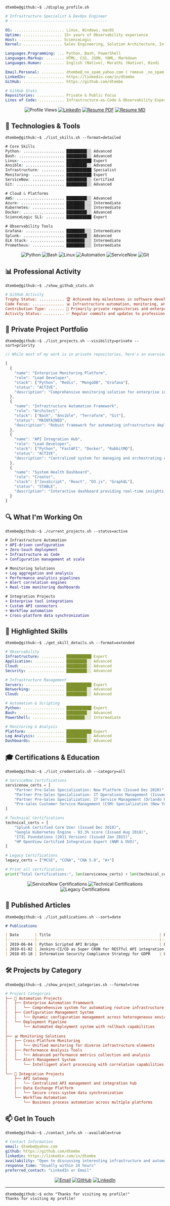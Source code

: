 ```console
dtembe@github:~$ ./display_profile.sh
```

```yaml
# Infrastructure Specialist & DevOps Engineer
# -------------------------------------------

OS: ...................... Linux, Windows, macOS
Uptime: ................. 15+ years of Observability experience
Host: ................... ScienceLogic
Kernel: ................. Sales Engineering, Solution Architecture, Infrastructure Automation & Monitoring

Languages.Programming: ... Python, Bash, PowerShell
Languages.Markup: ........ HTML, CSS, JSON, YAML, Markdown
Languages.Human: ......... English (Native), Marathi (Native), Hindi

Email.Personal: .......... dtembe@_no_spam_yahoo.com ( remove _no_spam_ )
LinkedIn: ................ https://linkedin.com/in/dtembe
GitHub: .................. https://github.com/dtembe

# GitHub Stats
Repositories: ............ Private & Public Focus
Lines of Code: ........... Infrastructure-as-Code & Observability Expert
```

<div align="center">
  
  ![Profile Views](https://komarev.com/ghpvc/?username=dtembe&style=for-the-badge&color=brightgreen)
  [![LinkedIn](https://img.shields.io/badge/LinkedIn-dtembe-blue?style=for-the-badge&logo=linkedin)](https://linkedin.com/in/dtembe)
  [![Resume PDF](https://img.shields.io/badge/Resume-PDF-success?style=for-the-badge&logo=adobe)](./assets/resume.pdf)
  [![Resume MD](https://img.shields.io/badge/Resume-Markdown-lightgrey?style=for-the-badge&logo=markdown)](./assets/resume.md)
 
</div>

## 🔧 Technologies & Tools

```console
dtembe@github:~$ ./list_skills.sh --format=detailed
```

```css
# Core Skills
Python: .................. █████████░░ Advanced
Bash: .................... █████████░░ Advanced
Linux: ................... ███████████ Expert
Ansible: ................. █████████░░ Advanced
Infrastructure: .......... ███████████ Specialist
Monitoring: .............. ███████████ Expert
ServiceNow: .............. █████████░░ Certified
Git: ..................... █████████░░ Advanced

# Cloud & Platforms
AWS: ..................... █████████░░ Advanced
Azure: ................... ████████░░░ Intermediate
Kubernetes: .............. ████████░░░ Intermediate
Docker: .................. █████████░░ Advanced
ScienceLogic SL1: ........ ███████████ Expert

# Observability Tools
Grafana: ................. ████████░░░ Intermediate
Splunk: .................. █████████░░ Advanced
ELK Stack: ............... ████████░░░ Intermediate
Prometheus: .............. ████████░░░ Intermediate
```

<div align="center">
  
  ![Python](https://img.shields.io/badge/Python-Expert-3776AB?style=flat-square&logo=python)
  ![Bash](https://img.shields.io/badge/Bash-Advanced-4EAA25?style=flat-square&logo=gnu-bash)
  ![Linux](https://img.shields.io/badge/Linux-Expert-FCC624?style=flat-square&logo=linux)
  ![Automation](https://img.shields.io/badge/Automation-Expert-FF9900?style=flat-square&logo=ansible)
  ![ServiceNow](https://img.shields.io/badge/ServiceNow-Certified-00A1E0?style=flat-square&logo=servicenow)
  ![Git](https://img.shields.io/badge/Git-Advanced-F05032?style=flat-square&logo=git)
  
</div>

## 📊 Professional Activity

```console
dtembe@github:~$ ./show_github_stats.sh
```

```ini
# GitHub Activity
Trophy Status: ........... 🏆 Achieved key milestones in software development
Code Focus: .............. 📊 Infrastructure automation, monitoring, and integration
Contribution Type: ....... 🔧 Primarily private repositories and enterprise solutions
Activity Status: ......... ✅ Regular commits and updates to professional projects
```

<!-- GitHub activity graph hidden to focus on private professional work -->

## 💼 Private Project Portfolio

```console
dtembe@github:~$ ./list_projects.sh --visibility=private --sort=priority
```

```js
// While most of my work is in private repositories, here's an overview of some key projects:

[
  {
    "name": "Enterprise Monitoring Platform",
    "role": "Lead Developer",
    "stack": ["Python", "Redis", "MongoDB", "Grafana"],
    "status": "ACTIVE",
    "description": "Comprehensive monitoring solution for enterprise infrastructure with advanced alerting capabilities."
  },
  {
    "name": "Infrastructure Automation Framework",
    "role": "Architect",
    "stack": ["Bash", "Ansible", "Terraform", "Git"],
    "status": "MAINTAINED",
    "description": "Robust framework for automating infrastructure deployment and management across multiple environments."
  },
  {
    "name": "API Integration Hub",
    "role": "Lead Developer",
    "stack": ["Python", "FastAPI", "Docker", "RabbitMQ"],
    "status": "ACTIVE",
    "description": "Centralized system for managing and orchestrating API integrations between enterprise applications."
  },
  {
    "name": "System Health Dashboard",
    "role": "Creator",
    "stack": ["JavaScript", "React", "D3.js", "GraphQL"],
    "status": "STABLE",
    "description": "Interactive dashboard providing real-time insights into system health metrics and performance indicators."
  }
]
```

## 🔍 What I'm Working On

```console
dtembe@github:~$ ./current_projects.sh --status=active
```

```diff
# Infrastructure Automation
+ API-driven configuration 
+ Zero-touch deployment
+ Infrastructure as Code
+ Configuration management at scale

# Monitoring Solutions
+ Log aggregation and analysis
+ Performance analytics pipelines
+ Alert correlation engines
+ Real-time monitoring dashboards

# Integration Projects
+ Enterprise tool integrations
+ Custom API connectors
+ Workflow automation
+ Cross-platform data synchronization
```

## 🌟 Highlighted Skills

```console
dtembe@github:~$ ./get_skill_details.sh --format=extended
```

```yaml
# Observability
Infrastructure: .......... ███████████ Expert
Application: ............. █████████░░ Advanced
Cloud: ................... █████████░░ Advanced
Security: ................ █████████░░ Advanced

# Infrastructure Management
Servers: ................. ███████████ Expert
Networking: .............. █████████░░ Advanced
Cloud: ................... █████████░░ Advanced

# Automation & Scripting
Python: .................. ███████████ Expert
Bash: .................... █████████░░ Advanced
PowerShell: .............. ████████░░░ Intermediate

# Monitoring & Analysis
Platform: ................ ███████████ Expert
Log Analysis: ............ █████████░░ Advanced
Dashboards: .............. █████████░░ Advanced
```

## 🎓 Certifications & Education

```console
dtembe@github:~$ ./list_credentials.sh --category=all
```

```python
# ServiceNow Certifications
servicenow_certs = [
    "Partner Pre-Sales Specialization: Now Platform (Issued Dec 2020)",
    "Partner Pre-Sales Specialization: IT Operations Management (Issued Oct 2020)",
    "Partner Pre-Sales Specialization: IT Service Management (Orlando Release) (Issued Mar 2020)",
    "Pre-sales Customer Service Management (CSM) Specialization (New York) (Issued Mar 2020)",
]

# Technical Certifications
technical_certs = [
    "Splunk Certified Core User (Issued Dec 2018)",
    "Google Kubernetes Engine - 93.3% score (Issued Aug 2018)",
    "ITIL Foundations (2011 Version) (Issued Jan 2015)",
    "HP OpenView Certified Integration Expert (NNM & OVO)",
]

# Legacy Certifications
legacy_certs = ["MCSE", "CCNA", "CNA 5.0", "A+"]

# Print all certifications
print("Total Certifications:", len(servicenow_certs) + len(technical_certs) + len(legacy_certs))
```

<div align="center">
  <img src="https://img.shields.io/badge/ServiceNow-4_Certifications-00A1E0?style=for-the-badge&logo=servicenow" alt="ServiceNow Certifications">
  <img src="https://img.shields.io/badge/Technical-4_Certifications-000000?style=for-the-badge&logo=expertise" alt="Technical Certifications">
  <img src="https://img.shields.io/badge/Legacy-4_Certifications-5C0083?style=for-the-badge" alt="Legacy Certifications">
</div>

## 📝 Published Articles

```console
dtembe@github:~$ ./list_publications.sh --sort=date
```

```markdown
# Publications

| Date       | Title                                                | Platform  | Link |
|------------|------------------------------------------------------|-----------|------|
| 2019-06-04 | Python Scripted API Bridge                           | LinkedIn  | [Read](https://www.linkedin.com/pulse/python-scripted-api-bridge-dan-tembe) |
| 2019-01-02 | Jenkins-CI/CD as Super CRON for RESTful API integration | LinkedIn  | [Read](https://www.linkedin.com/pulse/jenkins-cicd-super-cron-restful-api-integration-dan-tembe) |
| 2018-05-18 | Information Security Compliance Strategy for GDPR    | LinkedIn  | [Read](https://www.linkedin.com/pulse/information-security-compliance-strategy-or-expanding-dan-tembe) |
```

## 🛠️ Projects by Category

```console
dtembe@github:~$ ./show_project_categories.sh --format=tree
```

```ini
# Project Categories
├── 🔄 Automation Projects
│   ├── Enterprise Automation Framework
│   │   └── Comprehensive system for automating routine infrastructure tasks
│   ├── Configuration Management System
│   │   └── Dynamic configuration management across heterogeneous environments
│   └── Deployment Pipeline
│       └── Automated deployment system with rollback capabilities
│
├── 📊 Monitoring Solutions
│   ├── Cross-Platform Monitoring
│   │   └── Unified monitoring for diverse infrastructure elements
│   ├── Performance Analysis Tools
│   │   └── Advanced performance metrics collection and analysis
│   └── Alert Management System
│       └── Intelligent alert processing with correlation capabilities
│
└── 🔌 Integration Projects
    ├── API Gateway
    │   └── Centralized API management and integration hub
    ├── Data Exchange Platform
    │   └── Secure cross-system data synchronization
    └── Workflow Automation
        └── Business process automation across multiple platforms
```

## 📫 Get In Touch

```console
dtembe@github:~$ ./contact_info.sh --available=true
```

```yaml
# Contact Information
email: dtembe@yahoo.com
github: https://github.com/dtembe
linkedin: https://linkedin.com/in/dtembe
availability: "Open to discussing interesting infrastructure and automation opportunities"
response_time: "Usually within 24 hours"
preferred_contact: "LinkedIn or Email"
```

<div align="center">
  
[![Email](https://img.shields.io/badge/Email-Contact-red?style=for-the-badge&logo=gmail)](mailto:dtembe@yahoo.com)
[![GitHub](https://img.shields.io/badge/GitHub-Follow-181717?style=for-the-badge&logo=github)](https://github.com/dtembe)
[![LinkedIn](https://img.shields.io/badge/LinkedIn-Connect-blue?style=for-the-badge&logo=linkedin)](https://linkedin.com/in/dtembe)
</div>

---

```console
dtembe@github:~$ echo "Thanks for visiting my profile!"
Thanks for visiting my profile!
```
